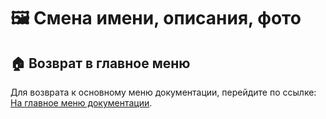 # 🖼️ Смена имени, описания, фото

## 🏠 Возврат в главное меню

Для возврата к основному меню документации, перейдите по ссылке: [На главное меню документации](doc.md).